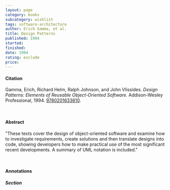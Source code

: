 ```yaml
---
layout: page
category: books
subcategory: wishlist
tags: software-architecture
author: Erich Gamma, et al.
title: Design Patterns
published: 1994
started:
finished:
date: 1994
rating: exclude
price:
---
```


#### Citation

Gamma, Erich, Richard Helm, Ralph Johnson, and John Vlissides. *Design Patterns: Elements of Reusable Object-Oriented Software.* ‎Addison-Wesley Professional, 1994. [‎9780201633610](https://www.amazon.ca/Design-Patterns-Elements-Reusable-Object-Oriented/dp/0201633612/).

<br>

#### Abstract

"These texts cover the design of object-oriented software and examine how to investigate requirements, create solutions and then translate designs into code, showing developers how to make practical use of the most significant recent developments. A summary of UML notation is included."

<br>

#### Annotations

##### Section
